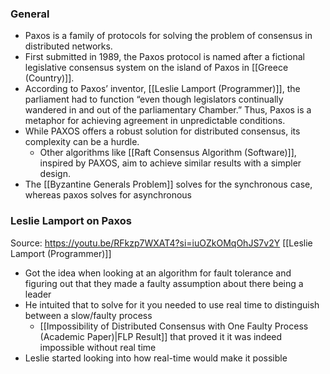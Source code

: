 ### General
- Paxos is a family of protocols for solving the problem of consensus in distributed networks. 
- First submitted in 1989, the Paxos protocol is named after a fictional legislative consensus system on the island of Paxos in [[Greece (Country)]]. 
- According to Paxos’ inventor, [[Leslie Lamport (Programmer)]], the parliament had to function “even though legislators continually wandered in and out of the parliamentary Chamber.” Thus, Paxos is a metaphor for achieving agreement in unpredictable conditions.
- While PAXOS offers a robust solution for distributed consensus, its complexity can be a hurdle. 
	- Other algorithms like [[Raft Consensus Algorithm (Software)]], inspired by PAXOS, aim to achieve similar results with a simpler design.
- The [[Byzantine Generals Problem]] solves for the synchronous case, whereas paxos solves for asynchronous


### Leslie Lamport on Paxos
Source: https://youtu.be/RFkzp7WXAT4?si=iuOZkOMqOhJS7v2Y [[Leslie Lamport (Programmer)]]
- Got the idea when looking at an algorithm for fault tolerance and figuring out that they made a faulty assumption about there being a leader
- He intuited that to solve for it you needed to use real time to distinguish between a slow/faulty process
	- [[Impossibility of Distributed Consensus with One Faulty Process (Academic Paper)|FLP Result]] that proved it it was indeed impossible without real time
- Leslie started looking into how real-time would make it possible